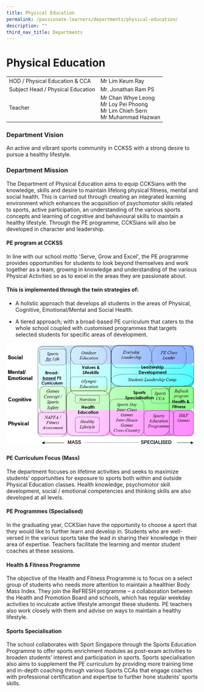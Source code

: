 ```yaml
---
title: Physical Education
permalink: /passionate-learners/departments/physical-education/
description: ""
third_nav_title: Departments
---
```

# **Physical Education**

|  	|  	|
|---	|---	|
| HOD / Physical Education & CCA 	| Mr Lim Keum Ray 	|
| Subject Head / Physical Education 	| Mr. Jonathan Ram PS 	|
| Teacher  	| Mr Chan Whye Leong<br>Mr Loy Pei Phoong<br>Mr Lim Chieh Sern<br>Mr Muhammad Hazwan 	|

### Department Vision

An active and vibrant sports community in CCKSS with a strong desire to pursue a healthy lifestyle.  

### Department Mission

The Department of Physical Education aims to equip CCKSians with the knowledge, skills and desire to maintain lifelong physical fitness, mental and social health. This is carried out through creating an integrated learning environment which enhances the acquisition of psychomotor skills related to sports, active participation, an understanding of the various sports concepts and learning of cognitive and behavioural skills to maintain a healthy lifestyle. Through the PE programme, CCKSians will also be developed in character and leadership.  

#### PE program at CCKSS

In line with our school motto 'Serve, Grow and Excel', the PE programme provides opportunities for students to look beyond themselves and work together as a team, growing in knowledge and understanding of the various Physical Activities so as to excel in the areas they are passionate about.  

#### This is implemented through the twin strategies of:

*   A holistic approach that develops all students in the areas of Physical, Cognitive, Emotional/Mental and Social Health.  
    
*   A tiered approach; with a broad-based PE curriculum that caters to the whole school coupled with customised programmes that targets selected students for specific areas of development.

![](/images/PE.jpg)

#### PE Curriculum Focus (Mass)

The department focuses on lifetime activities and seeks to maximize students’ opportunities for exposure to sports both within and outside Physical Education classes. Health knowledge, psychomotor skill development, social / emotional competencies and thinking skills are also developed at all levels.

#### PE Programmes (Specialised)

In the graduating year, CCKSian have the opportunity to choose a sport that they would like to further learn and develop in. Students who are well-versed in the various sports take the lead in sharing their knowledge in their area of expertise. Teachers facilitate the learning and mentor student coaches at these sessions. 

#### Health & Fitness Programme

The objective of the Health and Fitness Programme is to focus on a select group of students who needs more attention to maintain a healthier Body Mass Index. They join the ReFRESH programme – a collaboration between the Health and Promotion Board and schools, which has regular weekday activities to inculcate active lifestyle amongst these students. PE teachers also work closely with them and advise on ways to maintain a healthy lifestyle. 

#### Sports Specialisation

The school collaborates with Sport Singapore through the Sports Education Programme to offer sports enrichment modules as post-exam activities to broaden students’ interest and participation in sports. Sports specialisation also aims to supplement the PE curriculum by providing more training time and in-depth coaching through various Sports CCAs that engage coaches with professional certification and expertise to further hone students’ sports skills.